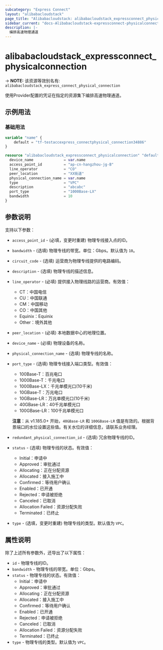 ```yaml
---
subcategory: "Express Connect"
layout: "alibabacloudstack"
page_title: "Alibabacloudstack: alibabacloudstack_expressconnect_physicalconnection"
sidebar_current: "docs-Alibabacloudstack-expressconnect-physicalconnection"
description: |- 
  编排高速物理通道
---
```


# alibabacloudstack_expressconnect_physicalconnection
-> **NOTE:** 该资源等效别名有: `alibabacloudstack_express_connect_physical_connection`

使用Provider配置的凭证在指定的资源集下编排高速物理通道。

## 示例用法

### 基础用法

```terraform
variable "name" {
    default = "tf-testaccexpress_connectphysical_connection34886"
}

resource "alibabacloudstack_expressconnect_physicalconnection" "default" {
  device_name              = var.name
  access_point_id          = "ap-cn-hangzhou-jg-B"
  line_operator            = "CO"
  peer_location            = "XX街道"
  physical_connection_name = var.name
  type                     = "VPC"
  description              = "abcabc"
  port_type                = "1000Base-LX"
  bandwidth                = 10
}
```

## 参数说明

支持以下参数：

* `access_point_id` - (必填，变更时重建) 物理专线接入点的ID。
* `bandwidth` - (选填) 物理专线的带宽。单位：Gbps。默认值为 `10`。
* `circuit_code` - (选填) 运营商为物理专线提供的电路编码。
* `description` - (选填) 物理专线的描述信息。
* `line_operator` - (必填) 提供接入物理线路的运营商。有效值：
  * CT：中国电信
  * CU：中国联通
  * CM：中国移动
  * CO：中国其他
  * Equinix：Equinix
  * Other：境外其他
* `peer_location` - (必填) 本地数据中心的地理位置。
* `device_name` - (必填) 物理设备的名称。
* `physical_connection_name` - (选填) 物理专线的名称。
* `port_type` - (选填) 物理专线接入端口类型。有效值：
  * 100Base-T：百兆电口
  * 1000Base-T：千兆电口
  * 1000Base-LX：千兆单模光口(10千米)
  * 10GBase-T：万兆电口
  * 10GBase-LR：万兆单模光口(10千米)
  * 40GBase-LR：40千兆单模光口
  * 100GBase-LR：100千兆单模光口
  
  **注意**：从 v1.185.0+ 开始，`40GBase-LR` 和 `100GBase-LR` 值是有效的。根据背景端口的水位设置这些值。有关水位的详细信息，请联系业务经理。
* `redundant_physical_connection_id` - (选填) 冗余物理专线的ID。
* `status` - (选填) 物理专线的状态。有效值：
  * Initial：申请中
  * Approved：审批通过
  * Allocating：正在分配资源
  * Allocated：接入施工中
  * Confirmed：等待用户确认
  * Enabled：已开通
  * Rejected：申请被拒绝
  * Canceled：已取消
  * Allocation Failed：资源分配失败
  * Terminated：已终止
* `type` - (选填，变更时重建) 物理专线的类型。默认值为 `VPC`。

## 属性说明

除了上述所有参数外，还导出了以下属性：

* `id` - 物理专线的ID。
* `bandwidth` - 物理专线的带宽。单位：Gbps。
* `status` - 物理专线的状态。有效值：
  * Initial：申请中
  * Approved：审批通过
  * Allocating：正在分配资源
  * Allocated：接入施工中
  * Confirmed：等待用户确认
  * Enabled：已开通
  * Rejected：申请被拒绝
  * Canceled：已取消
  * Allocation Failed：资源分配失败
  * Terminated：已终止
* `type` - 物理专线的类型。默认值为 `VPC`。